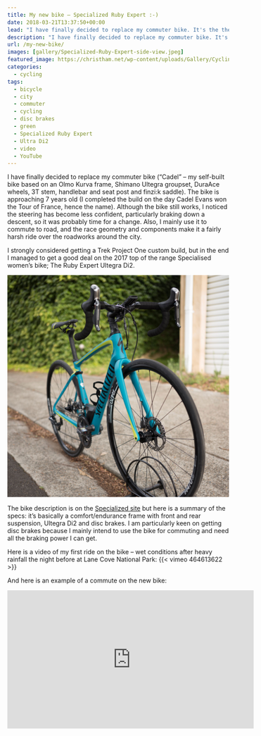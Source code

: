 ```yaml
---
title: My new bike – Specialized Ruby Expert :-)
date: 2018-03-21T13:37:50+00:00
lead: "I have finally decided to replace my commuter bike. It's the the 2017 top of the range Specialized women's bike; The Ruby Expert Ultegra Di2"
description: "I have finally decided to replace my commuter bike. It's the the 2017 top of the range Specialized women's bike; The Ruby Expert Ultegra Di2"
url: /my-new-bike/
images: [gallery/Specialized-Ruby-Expert-side-view.jpeg]
featured_image: https://christham.net/wp-content/uploads/Gallery/Cycling/Ruby/Specialized-Ruby-Expert-side-view.jpeg
categories:
  - cycling
tags:
  - bicycle
  - city
  - commuter
  - cycling
  - disc brakes
  - green
  - Specialized Ruby Expert
  - Ultra Di2
  - video
  - YouTube
---
```


I have finally decided to replace my commuter bike (&#8220;Cadel&#8221; &#8211; my self-built bike based on an Olmo Kurva frame, Shimano Ultegra groupset, DuraAce wheels, 3T stem, handlebar and seat post and finzi:k saddle). The bike is approaching 7 years old (I completed the build on the day Cadel Evans won the Tour of France, hence the name). Although the bike still works, I noticed the steering has become less confident, particularly braking down a descent, so it was probably time for a change. Also, I mainly use it to commute to road, and the race geometry and components make it a fairly harsh ride over the roadworks around the city.

I strongly considered getting a Trek Project One custom build, but in the end I managed to get a good deal on the 2017 top of the range Specialised women&#8217;s bike; The Ruby Expert Ultegra Di2.

![Specialized Ruby Expert Ultegra Di2](gallery/Specialized-Ruby-Expert-angled-view.jpeg)

The bike description is on the [Specialized site][1] but here is a summary of the specs: it&#8217;s basically a comfort/endurance frame with front and rear suspension, Ultegra Di2 and disc brakes. I am particularly keen on getting disc brakes because I mainly intend to use the bike for commuting and need all the braking power I can get.

Here is a video of my first ride on the bike &#8211; wet conditions after heavy rainfall the night before at Lane Cove National Park:
{{< vimeo 464613622 >}}

And here is an example of a commute on the new bike:
<iframe src="https://www.facebook.com/plugins/video.php?height=314&href=https%3A%2F%2Fwww.facebook.com%2Fchris1.tham%2Fvideos%2F10213582491289440%2F&show_text=false&width=560&t=0" width="560" height="314" style="border:none;overflow:hidden" scrolling="no" frameborder="0" allowfullscreen="true" allow="autoplay; clipboard-write; encrypted-media; picture-in-picture; web-share" allowFullScreen="true"></iframe>

 [1]: https://www.specialized.com/au/en/ruby-expert-ultegra-di2/p/115588?color=214379-115588

